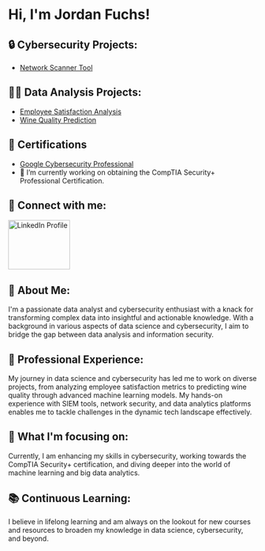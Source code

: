 <h1><strong>Hi, I'm Jordan Fuchs!</strong></h1>

<h2>🔒 Cybersecurity Projects:</h2>
<ul>
  <li><a href="https://github.com/jfuchs01/network_scanner">Network Scanner Tool</a></li>
</ul>

<h2>👨‍💻 Data Analysis Projects:</h2>
<ul>
  <li><a href="https://github.com/jfuchs01/employee_satisfaction">Employee Satisfaction Analysis</a></li>
  <li><a href="https://github.com/jfuchs01/wine_quality">Wine Quality Prediction</a></li>
</ul>

<h2>📄 Certifications</h2>
<ul>
  <li><a href="https://coursera.org/share/CERTURL">Google Cybersecurity Professional</a></li>
  <li>🔭 I’m currently working on obtaining the CompTIA Security+ Professional Certification.</li>
</ul>

<h2>🤳 Connect with me:</h2>
<a href="https://linkedin.com/in/jfuchs01/">
  <img src="https://www.freepnglogos.com/uploads/linkedin-logo-design-30.png" width="125" height="100" alt="LinkedIn Profile" />
</a>
<br/>

<h2>🌟 About Me:</h2>
<p>I'm a passionate data analyst and cybersecurity enthusiast with a knack for transforming complex data into insightful and actionable knowledge. With a background in various aspects of data science and cybersecurity, I aim to bridge the gap between data analysis and information security.</p>

<h2>💼 Professional Experience:</h2>
<p>My journey in data science and cybersecurity has led me to work on diverse projects, from analyzing employee satisfaction metrics to predicting wine quality through advanced machine learning models. My hands-on experience with SIEM tools, network security, and data analytics platforms enables me to tackle challenges in the dynamic tech landscape effectively.</p>

<h2>🚀 What I'm focusing on:</h2>
<p>Currently, I am enhancing my skills in cybersecurity, working towards the CompTIA Security+ certification, and diving deeper into the world of machine learning and big data analytics.</p>

<h2>📚 Continuous Learning:</h2>
<p>I believe in lifelong learning and am always on the lookout for new courses and resources to broaden my knowledge in data science, cybersecurity, and beyond.</p>

